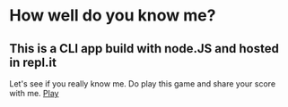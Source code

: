 # How well do you know me?
## This is a CLI app build with node.JS and hosted in repl.it
Let's see if you really know me.
Do play this game and share your score with me.
<a href="https://repl.it/@KumarSaksham/first-CLI-app?embed=1&output=1#index.js"> Play </a>